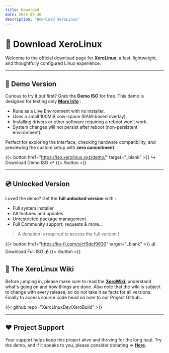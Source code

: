 ```yaml
---
title: Download
date: 2025-09-30
description: "Download XeroLinux"
---
```


# 🐧 Download XeroLinux

Welcome to the official download page for **XeroLinux**, a fast, lightweight, and thoughtfully configured Linux experience.

---

## 🧪 Demo Version

Curious to try it out first? Grab the **Demo ISO** for free. This demo is designed for testing only [**More Info**](https://wiki.xerolinux.xyz/distro/#free-demo) :

- Runs as a Live Environment with no installer.
- Uses a small 100MiB cow-space (RAM-based overlay).
- Installing drivers or other software requiring a reboot won’t work.
- System changes will not persist after reboot (non-persistent environment).

Perfect for exploring the interface, checking hardware compatibility, and previewing the custom setup with **zero commitment**.

{{< button href="https://iso.xerolinux.xyz/demo/" target="_blank" >}}
↪️ Download Demo ISO ↩️ {{< /button >}}

---

## 💿 Unlocked Version

Loved the demo? Get the **full unlocked version** with :

- Full system installer
- All features and updates
- Unrestricted package management
- Full Community support, requests & more...

> A donation is required to access the full version !

{{< button href="https://ko-fi.com/s/cf9def9630" target="_blank" >}}
💰 Download Full ISO 💰
{{< /button >}}

## 📝 The XeroLinux Wiki

Before jumping in, please make sure to read the [**XeroWiki**](https://wiki.xerolinux.xyz/distro/), understand what's going on and how things are done. Also note that the wiki is subject to change with every release, so do not take it as facts for all versions. Finally to access source code head on over to our Project Github...

{{< github repo="XeroLinuxDev/XeroBuild" >}}

---

## ❤️ Project Support

Your support helps keep this project alive and thriving for the long haul. Try the demo, and if it speaks to you, please consider donating => [**Here**](https://ko-fi.com/XeroLinux). 


